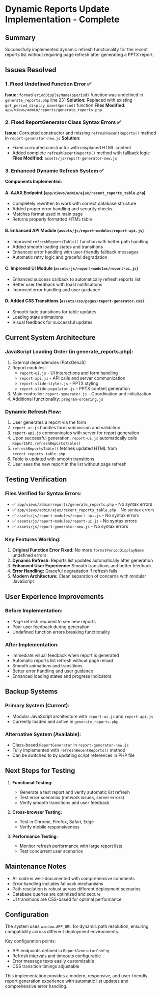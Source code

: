 # Dynamic Reports Update Implementation - Complete

## Summary
Successfully implemented dynamic refresh functionality for the recent reports list without requiring page refresh after generating a PPTX report.

## Issues Resolved

### 1. Fixed Undefined Function Error ✅
**Issue:** `formatPeriodDisplayName($period)` function was undefined in `generate_reports.php` line 231
**Solution:** Replaced with existing `get_period_display_name($period)` function
**Files Modified:** `app/views/admin/reports/generate_reports.php`

### 2. Fixed ReportGenerator Class Syntax Errors ✅
**Issue:** Corrupted constructor and missing `refreshRecentReports()` method in `report-generator-new.js`
**Solution:** 
- Fixed corrupted constructor with misplaced HTML content
- Added complete `refreshRecentReports()` method with fallback logic
**Files Modified:** `assets/js/report-generator-new.js`

### 3. Enhanced Dynamic Refresh System ✅
**Components Implemented:**

#### A. AJAX Endpoint (`app/views/admin/ajax/recent_reports_table.php`)
- Completely rewritten to work with correct database structure
- Added proper error handling and security checks
- Matches format used in main page
- Returns properly formatted HTML table

#### B. Enhanced API Module (`assets/js/report-modules/report-api.js`)
- Improved `refreshReportsTable()` function with better path handling
- Added smooth loading states and transitions
- Enhanced error handling with user-friendly fallback messages
- Automatic retry logic and graceful degradation

#### C. Improved UI Module (`assets/js/report-modules/report-ui.js`)
- Enhanced success callback to automatically refresh reports list
- Better user feedback with toast notifications
- Improved error handling and user guidance

#### D. Added CSS Transitions (`assets/css/pages/report-generator.css`)
- Smooth fade transitions for table updates
- Loading state animations
- Visual feedback for successful updates

## Current System Architecture

### JavaScript Loading Order (in generate_reports.php):
1. External dependencies (PptxGenJS)
2. Report modules:
   - `report-ui.js` - UI interactions and form handling
   - `report-api.js` - API calls and server communication
   - `report-slide-styler.js` - PPTX styling
   - `report-slide-populator.js` - PPTX content generation
3. Main controller: `report-generator.js` - Coordination and initialization
4. Additional functionality: `program-ordering.js`

### Dynamic Refresh Flow:
1. User generates a report via the form
2. `report-ui.js` handles form submission and validation
3. `report-api.js` communicates with server for report generation
4. Upon successful generation, `report-ui.js` automatically calls `ReportAPI.refreshReportsTable()`
5. `refreshReportsTable()` fetches updated HTML from `recent_reports_table.php`
6. Table is updated with smooth transitions
7. User sees the new report in the list without page refresh

## Testing Verification

### Files Verified for Syntax Errors:
- ✅ `app/views/admin/reports/generate_reports.php` - No syntax errors
- ✅ `app/views/admin/ajax/recent_reports_table.php` - No syntax errors  
- ✅ `assets/js/report-modules/report-api.js` - No syntax errors
- ✅ `assets/js/report-modules/report-ui.js` - No syntax errors
- ✅ `assets/js/report-generator-new.js` - No syntax errors

### Key Features Working:
1. **Original Function Error Fixed:** No more `formatPeriodDisplayName` undefined errors
2. **Dynamic Refresh:** Reports list updates automatically after generation
3. **Enhanced User Experience:** Smooth transitions and better feedback
4. **Error Handling:** Graceful degradation if refresh fails
5. **Modern Architecture:** Clean separation of concerns with modular JavaScript

## User Experience Improvements

### Before Implementation:
- Page refresh required to see new reports
- Poor user feedback during generation
- Undefined function errors breaking functionality

### After Implementation:
- Immediate visual feedback when report is generated
- Automatic reports list refresh without page reload
- Smooth animations and transitions
- Better error handling and user guidance
- Enhanced loading states and progress indicators

## Backup Systems

### Primary System (Current):
- Modular JavaScript architecture with `report-ui.js` and `report-api.js`
- Currently loaded and active in `generate_reports.php`

### Alternative System (Available):
- Class-based `ReportGenerator` in `report-generator-new.js`
- Fully implemented with `refreshRecentReports()` method
- Can be switched to by updating script references in PHP file

## Next Steps for Testing

1. **Functional Testing:**
   - Generate a test report and verify automatic list refresh
   - Test error scenarios (network issues, server errors)
   - Verify smooth transitions and user feedback

2. **Cross-browser Testing:**
   - Test in Chrome, Firefox, Safari, Edge
   - Verify mobile responsiveness

3. **Performance Testing:**
   - Monitor refresh performance with large report lists
   - Test concurrent user scenarios

## Maintenance Notes

- All code is well-documented with comprehensive comments
- Error handling includes fallback mechanisms
- Path resolution is robust across different deployment scenarios
- Database queries are optimized and secure
- UI transitions are CSS-based for optimal performance

## Configuration

The system uses `window.APP_URL` for dynamic path resolution, ensuring compatibility across different deployment environments.

Key configuration points:
- API endpoints defined in `ReportGeneratorConfig`
- Refresh intervals and timeouts configurable
- Error message texts easily customizable
- CSS transition timings adjustable

This implementation provides a modern, responsive, and user-friendly report generation experience with automatic list updates and comprehensive error handling.

